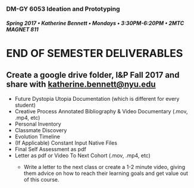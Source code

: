 ### DM-GY 6053 Ideation and Prototyping
##### Spring 2017 • Katherine Bennett • Mondays • 3:30PM-6:20PM • 2MTC MAGNET 811

# END OF SEMESTER DELIVERABLES

 
## Create a google drive folder, I&P Fall 2017 and share with katherine.bennett@nyu.edu

<ul>
<li>Future Dystopia Utopia Documentation (which is different for every student)</li>
<li>Creative Process Annotated Bibliography &amp; Video Documentary (.mov, .mp4, etc)</li>
<li>Personal Inventory</li>
<li>Classmate Discovery</li>
<li>Evolution Timeline</li>
<li>(If Applicable) Constant Input Native Files</li>
<li>Final Self Assessment as pdf</li>
<li>Letter as pdf or Video To Next Cohort (.mov, .mp4, etc)</li>
<ul>
<Li>Write a letter to the next class or create a 1-2 minute video, giving them advice on how to reach their learning goals and get value out of this course.</li>
</ul>
</ul>




